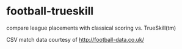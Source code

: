 # football-trueskill
compare league placements with classical scoring vs. TrueSkill(tm)

CSV match data courtesy of http://football-data.co.uk/
